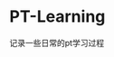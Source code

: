 



















































































































































































# PT-Learning
记录一些日常的pt学习过程

